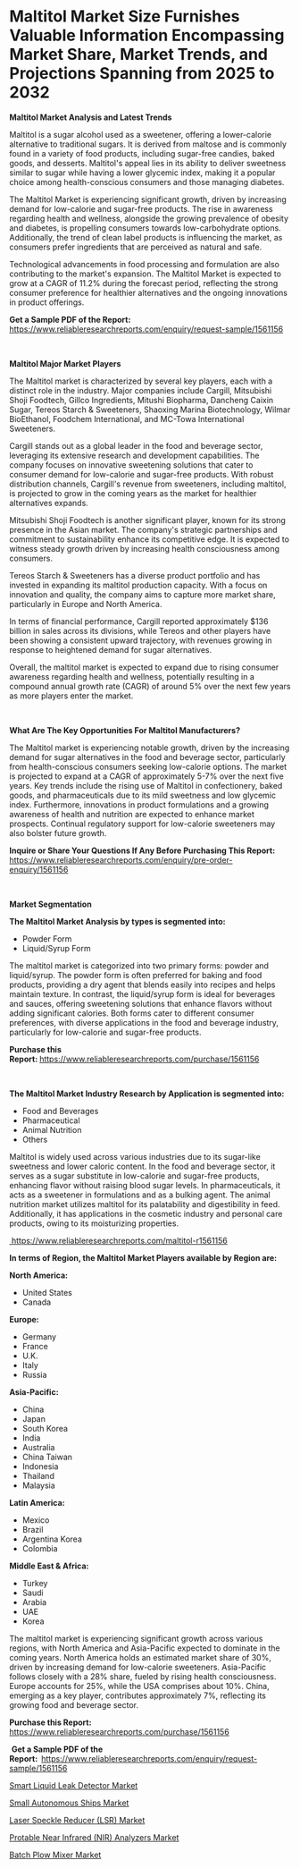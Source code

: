 <p><h1>Maltitol Market Size Furnishes Valuable Information Encompassing Market Share, Market Trends, and Projections Spanning from 2025 to 2032</h1></p><p><strong>Maltitol Market Analysis and Latest Trends</strong></p>
<p><p>Maltitol is a sugar alcohol used as a sweetener, offering a lower-calorie alternative to traditional sugars. It is derived from maltose and is commonly found in a variety of food products, including sugar-free candies, baked goods, and desserts. Maltitol's appeal lies in its ability to deliver sweetness similar to sugar while having a lower glycemic index, making it a popular choice among health-conscious consumers and those managing diabetes.</p><p>The Maltitol Market is experiencing significant growth, driven by increasing demand for low-calorie and sugar-free products. The rise in awareness regarding health and wellness, alongside the growing prevalence of obesity and diabetes, is propelling consumers towards low-carbohydrate options. Additionally, the trend of clean label products is influencing the market, as consumers prefer ingredients that are perceived as natural and safe.</p><p>Technological advancements in food processing and formulation are also contributing to the market's expansion. The Maltitol Market is expected to grow at a CAGR of 11.2% during the forecast period, reflecting the strong consumer preference for healthier alternatives and the ongoing innovations in product offerings.</p></p>
<p><strong>Get a Sample PDF of the Report:&nbsp;</strong> <a href="https://www.reliableresearchreports.com/enquiry/request-sample/1561156?utm_campaign=3210&utm_medium=2&utm_source=Github&utm_content=ia&utm_term=31032025&utm_id=maltitol">https://www.reliableresearchreports.com/enquiry/request-sample/1561156</a></p>
<p>&nbsp;</p>
<p><strong>Maltitol Major Market Players</strong></p>
<p><p>The Maltitol market is characterized by several key players, each with a distinct role in the industry. Major companies include Cargill, Mitsubishi Shoji Foodtech, Gillco Ingredients, Mitushi Biopharma, Dancheng Caixin Sugar, Tereos Starch & Sweeteners, Shaoxing Marina Biotechnology, Wilmar BioEthanol, Foodchem International, and MC-Towa International Sweeteners.</p><p>Cargill stands out as a global leader in the food and beverage sector, leveraging its extensive research and development capabilities. The company focuses on innovative sweetening solutions that cater to consumer demand for low-calorie and sugar-free products. With robust distribution channels, Cargill's revenue from sweeteners, including maltitol, is projected to grow in the coming years as the market for healthier alternatives expands.</p><p>Mitsubishi Shoji Foodtech is another significant player, known for its strong presence in the Asian market. The company's strategic partnerships and commitment to sustainability enhance its competitive edge. It is expected to witness steady growth driven by increasing health consciousness among consumers.</p><p>Tereos Starch & Sweeteners has a diverse product portfolio and has invested in expanding its maltitol production capacity. With a focus on innovation and quality, the company aims to capture more market share, particularly in Europe and North America. </p><p>In terms of financial performance, Cargill reported approximately $136 billion in sales across its divisions, while Tereos and other players have been showing a consistent upward trajectory, with revenues growing in response to heightened demand for sugar alternatives.</p><p>Overall, the maltitol market is expected to expand due to rising consumer awareness regarding health and wellness, potentially resulting in a compound annual growth rate (CAGR) of around 5% over the next few years as more players enter the market.</p></p>
<p>&nbsp;</p>
<p><strong>What Are The Key Opportunities For Maltitol Manufacturers?</strong></p>
<p><p>The Maltitol market is experiencing notable growth, driven by the increasing demand for sugar alternatives in the food and beverage sector, particularly from health-conscious consumers seeking low-calorie options. The market is projected to expand at a CAGR of approximately 5-7% over the next five years. Key trends include the rising use of Maltitol in confectionery, baked goods, and pharmaceuticals due to its mild sweetness and low glycemic index. Furthermore, innovations in product formulations and a growing awareness of health and nutrition are expected to enhance market prospects. Continual regulatory support for low-calorie sweeteners may also bolster future growth.</p></p>
<p><strong>Inquire or Share Your Questions If Any Before Purchasing This Report:</strong> <a href="https://www.reliableresearchreports.com/enquiry/pre-order-enquiry/1561156?utm_campaign=3210&utm_medium=2&utm_source=Github&utm_content=ia&utm_term=31032025&utm_id=maltitol">https://www.reliableresearchreports.com/enquiry/pre-order-enquiry/1561156</a></p>
<p>&nbsp;</p>
<p><strong>Market Segmentation</strong></p>
<p><strong>The Maltitol Market Analysis by types is segmented into:</strong></p>
<p><ul><li>Powder Form</li><li>Liquid/Syrup Form</li></ul></p>
<p><p>The maltitol market is categorized into two primary forms: powder and liquid/syrup. The powder form is often preferred for baking and food products, providing a dry agent that blends easily into recipes and helps maintain texture. In contrast, the liquid/syrup form is ideal for beverages and sauces, offering sweetening solutions that enhance flavors without adding significant calories. Both forms cater to different consumer preferences, with diverse applications in the food and beverage industry, particularly for low-calorie and sugar-free products.</p></p>
<p><strong>Purchase this Report:&nbsp;</strong><a href="https://www.reliableresearchreports.com/purchase/1561156?utm_campaign=3210&utm_medium=2&utm_source=Github&utm_content=ia&utm_term=31032025&utm_id=maltitol">https://www.reliableresearchreports.com/purchase/1561156</a></p>
<p>&nbsp;</p>
<p><strong>The Maltitol Market Industry Research by Application is segmented into:</strong></p>
<p><ul><li>Food and Beverages</li><li>Pharmaceutical</li><li>Animal Nutrition</li><li>Others</li></ul></p>
<p><p>Maltitol is widely used across various industries due to its sugar-like sweetness and lower caloric content. In the food and beverage sector, it serves as a sugar substitute in low-calorie and sugar-free products, enhancing flavor without raising blood sugar levels. In pharmaceuticals, it acts as a sweetener in formulations and as a bulking agent. The animal nutrition market utilizes maltitol for its palatability and digestibility in feed. Additionally, it has applications in the cosmetic industry and personal care products, owing to its moisturizing properties.</p></p>
<p><a href="https://www.reliableresearchreports.com/maltitol-r1561156?utm_campaign=3210&utm_medium=2&utm_source=Github&utm_content=ia&utm_term=31032025&utm_id=maltitol">&nbsp;https://www.reliableresearchreports.com/maltitol-r1561156</a></p>
<p><strong>In terms of Region, the Maltitol Market Players available by Region are:</strong></p>
<p>
    <p> <strong> North America: </strong>
        <ul>
            <li>United States</li>
            <li>Canada</li>
        </ul>
        </p> 
    <p> <strong> Europe: </strong>
        <ul>
            <li>Germany</li>
            <li>France</li>
            <li>U.K.</li>
            <li>Italy</li>
            <li>Russia</li>
        </ul>
        </p> 
    <p> <strong> Asia-Pacific: </strong>
        <ul>
            <li>China</li>
            <li>Japan</li>
            <li>South Korea</li>
            <li>India</li>
            <li>Australia</li>
            <li>China Taiwan</li>
            <li>Indonesia</li>
            <li>Thailand</li>
            <li>Malaysia</li>
        </ul>
        </p> 
    <p> <strong> Latin America: </strong>
        <ul>
            <li>Mexico</li>
            <li>Brazil</li>
            <li>Argentina Korea</li>
            <li>Colombia</li>
        </ul>
        </p> 
    <p> <strong> Middle East & Africa: </strong>
        <ul>
            <li>Turkey</li>
            <li>Saudi</li>
            <li>Arabia</li>
            <li>UAE</li>
            <li>Korea</li>
        </ul>
    </p>
    </p>
<p><p>The maltitol market is experiencing significant growth across various regions, with North America and Asia-Pacific expected to dominate in the coming years. North America holds an estimated market share of 30%, driven by increasing demand for low-calorie sweeteners. Asia-Pacific follows closely with a 28% share, fueled by rising health consciousness. Europe accounts for 25%, while the USA comprises about 10%. China, emerging as a key player, contributes approximately 7%, reflecting its growing food and beverage sector.</p></p>
<p><strong>Purchase this Report: </strong><a href="https://www.reliableresearchreports.com/purchase/1561156?utm_campaign=3210&utm_medium=2&utm_source=Github&utm_content=ia&utm_term=31032025&utm_id=maltitol">https://www.reliableresearchreports.com/purchase/1561156</a></p>
<p>&nbsp;<strong>Get a Sample PDF of the Report:&nbsp;&nbsp;</strong><a href="https://www.reliableresearchreports.com/enquiry/request-sample/1561156?utm_campaign=3210&utm_medium=2&utm_source=Github&utm_content=ia&utm_term=31032025&utm_id=maltitol">https://www.reliableresearchreports.com/enquiry/request-sample/1561156</a></p>
<p><strong></strong></p>
<p><p><a href="https://www.linkedin.com/pulse/smart-liquid-leak-detector-market-size-global-industry-analysis-qoy0e?utm_campaign=3210&utm_medium=2&utm_source=Github&utm_content=ia&utm_term=31032025&utm_id=maltitol">Smart Liquid Leak Detector Market</a></p><p><a href="https://www.linkedin.com/pulse/from-2025-2032-industryrevenue-generation-current-cagr41as-sun4e?utm_campaign=3210&utm_medium=2&utm_source=Github&utm_content=ia&utm_term=31032025&utm_id=maltitol">Small Autonomous Ships Market</a></p><p><a href="https://www.linkedin.com/pulse/global-perspectives-laser-speckle-reducer-lsr-market-trends-challenges-gpfee?utm_campaign=3210&utm_medium=2&utm_source=Github&utm_content=ia&utm_term=31032025&utm_id=maltitol">Laser Speckle Reducer (LSR) Market</a></p><p><a href="https://www.linkedin.com/pulse/market-trends-protable-near-infrared-nir-analyzers-industry-jyoee?utm_campaign=3210&utm_medium=2&utm_source=Github&utm_content=ia&utm_term=31032025&utm_id=maltitol">Protable Near Infrared (NIR) Analyzers Market</a></p><p><a href="https://www.linkedin.com/pulse/batch-plow-mixer-market-global-insights-regional-analysis-2025-xluge?utm_campaign=3210&utm_medium=2&utm_source=Github&utm_content=ia&utm_term=31032025&utm_id=maltitol">Batch Plow Mixer Market</a></p></p>
